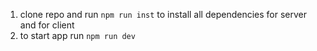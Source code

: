 1. clone repo and run `npm run inst` to install all dependencies for server and for client
2. to start app run `npm run dev`
